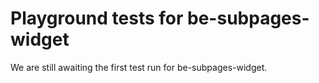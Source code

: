 # Playground tests for be-subpages-widget
We are still awaiting the first test run for be-subpages-widget.
